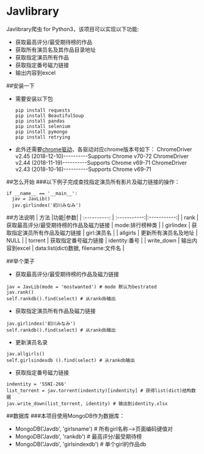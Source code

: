 # Javlibrary

Javlibrary爬虫 for Python3，该项目可以实现以下功能:
* 获取最高评分/最受期待榜的作品
* 获取所有演员名及其作品目录地址
* 获取指定演员所有作品
* 获取指定番号磁力链接
* 输出内容到excel

##安装一下
* 需要安装以下包
  ```Pyhon
  pip install requests
  pip install BeautifulSoup
  pip install pandas
  pip install selenium
  pip install pymongo
  pip install retrying
  ```
* 此外还需要[chrome驱动](http://blog.csdn.net/guodongxiaren "chrome驱动下载")，各驱动对应chrome版本号如下：
  ChromeDriver v2.45 (2018-12-10)----------Supports Chrome v70-72
  ChromeDriver v2.44 (2018-11-19)----------Supports Chrome v69-71
  ChromeDriver v2.43 (2018-10-16)----------Supports Chrome v69-71

##怎么开始
###以下例子完成查找指定演员所有影片及磁力链接的操作：
  ```Pyhon
  if __name__ == '__main__':
    jav = JavLib()
    jav.girlindex('初川みなみ')
  ```

##方法说明
| 方法 |功能|参数|
| :----------: | :-----------:|:-----------:|
| rank   | 获取最高评分/最受期待榜的作品及磁力链接  | mode:排行榜种类 |
| girlindex   |  获取指定演员所有作品及磁力链接  | girl:演员名 |
| allgirls   |  更新所有演员名及地址  | NULL |
| torrent   |  获取指定番号磁力链接   | identity:番号 |
| write_down   |  输出内容到excel   | data:list(dict)数据, filename:文件名 |

##举个栗子
* 获取最高评分/最受期待榜的作品及磁力链接
```Pyhon
jav = JavLib(mode = 'mostwanted') # mode 默认为bestrated
jav.rank()
self.rankdb().find(select) # 从rankdb输出
```
* 获取指定演员所有作品及磁力链接
```Pyhon
jav.girlindex('初川みなみ')
self.rankdb().find(select) # 从rankdb输出
```
* 更新演员名录
```Pyhon
jav.allgirls()
self.girlsindexdb ().find(select) # 从rankdb输出
```
* 获取指定番号磁力链接
```Pyhon
indentity = 'SSNI-266'
list_torrent = jav.torrent(indentity)[indentity] # 获得list(dict)结构数据
jav.write_down(list_torrent, identity) # 输出到identity.xlsx
```

##数据库
###本项目使用MongoDB作为数据库：
* MongoDB('Javdb', 'girlsname')  # 所有girl名称—>页面编码键值对
* MongoDB('Javdb', 'rankdb')  # 最高评分/最受期待榜
* MongoDB('Javdb', 'girlsindexdb')  # 单个girl的作品db
